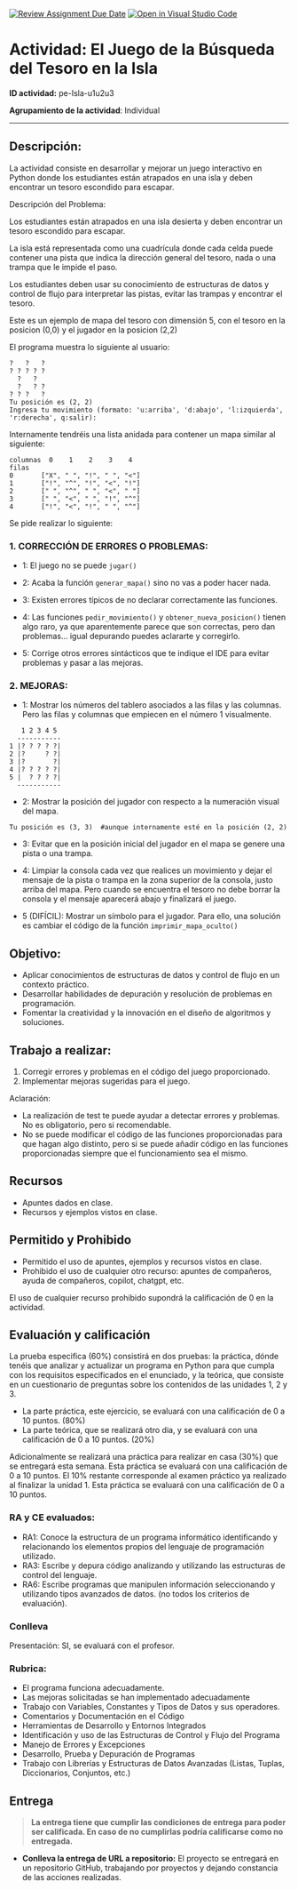 [![Review Assignment Due Date](https://classroom.github.com/assets/deadline-readme-button-24ddc0f5d75046c5622901739e7c5dd533143b0c8e959d652212380cedb1ea36.svg)](https://classroom.github.com/a/OJMNgvtg)
[![Open in Visual Studio Code](https://classroom.github.com/assets/open-in-vscode-718a45dd9cf7e7f842a935f5ebbe5719a5e09af4491e668f4dbf3b35d5cca122.svg)](https://classroom.github.com/online_ide?assignment_repo_id=13051079&assignment_repo_type=AssignmentRepo)
# Actividad: El Juego de la Búsqueda del Tesoro en la Isla

**ID actividad:** pe-Isla-u1u2u3

**Agrupamiento de la actividad**: Individual

---

## Descripción:

La actividad consiste en desarrollar y mejorar un juego interactivo en Python donde los estudiantes están atrapados en una isla y deben encontrar un tesoro escondido para escapar.

Descripción del Problema:

Los estudiantes están atrapados en una isla desierta y deben encontrar un tesoro escondido para escapar.

La isla está representada como una cuadrícula donde cada celda puede contener una pista que indica
la dirección general del tesoro, nada o una trampa que le impide el paso.

Los estudiantes deben usar su conocimiento de estructuras de datos y control de flujo para interpretar
las pistas, evitar las trampas y encontrar el tesoro.

Este es un ejemplo de mapa del tesoro con dimensión 5, con el tesoro en la posicion (0,0) y el jugador en la posicion (2,2)

El programa muestra lo siguiente al  usuario:
```
?   ?   ?
? ? ? ? ?
  ?   ?      
  ?   ? ?
? ? ?   ?
Tu posición es (2, 2)
Ingresa tu movimiento (formato: 'u:arriba', 'd:abajo', 'l:izquierda', 'r:derecha', q:salir):
```

Internamente tendréis una lista anidada para contener un mapa similar al siguiente:
```
columnas  0    1    2    3    4
filas
0       ["X", " ", "!", " ", "<"]
1       ["!", "^", "!", "<", "!"]
2       [" ", "^", " ", "<", " "]
3       [" ", "<", " ", "!", "^"]
4       ["!", "<", "!", " ", "^"]
```

Se pide realizar lo siguiente:

### 1. CORRECCIÓN DE ERRORES O PROBLEMAS:

* 1: El juego no se puede `jugar()`

* 2: Acaba la función `generar_mapa()` sino no vas a poder hacer nada.

* 3: Existen errores típicos de no declarar correctamente las funciones.

* 4: Las funciones `pedir_movimiento()` y `obtener_nueva_posicion()` tienen algo raro, ya que aparentemente parece que son correctas, pero dan problemas... igual depurando puedes aclararte y corregirlo.

* 5: Corrige otros errores sintácticos que te indique el IDE para evitar problemas y pasar a las mejoras.

### 2. MEJORAS:

* 1: Mostrar los números del tablero asociados a las filas y las columnas.
     Pero las filas y columnas que empiecen en el número 1 visualmente.
```
   1 2 3 4 5
  -----------
1 |? ? ? ? ?|
2 |?     ? ?|
3 |?       ?|
4 |? ? ? ? ?|
5 |  ? ? ? ?|
  -----------
```

* 2: Mostrar la posición del jugador con respecto a la numeración visual del mapa.

`Tu posición es (3, 3)  #aunque internamente esté en la posición (2, 2)`

* 3: Evitar que en la posición inicial del jugador en el mapa se genere una pista o una trampa.

* 4: Limpiar la consola cada vez que realices un movimiento y dejar el mensaje de la pista o trampa en la zona superior de la consola, justo arriba del mapa. Pero cuando se encuentra el tesoro no debe borrar la consola y el mensaje aparecerá abajo y finalizará el juego.

* 5 (DIFÍCIL): Mostrar un símbolo para el jugador. Para ello, una solución es cambiar el código de la función `imprimir_mapa_oculto()`


## Objetivo:

* Aplicar conocimientos de estructuras de datos y control de flujo en un contexto práctico.
* Desarrollar habilidades de depuración y resolución de problemas en programación.
* Fomentar la creatividad y la innovación en el diseño de algoritmos y soluciones.

## Trabajo a realizar:

1. Corregir errores y problemas en el código del juego proporcionado.
2. Implementar mejoras sugeridas para el juego.

Aclaración: 
- La realización de test te puede ayudar a detectar errores y problemas. No es obligatorio, pero si recomendable.
- No se puede modificar el código de las funciones proporcionadas para que hagan algo distinto, pero si se puede añadir código en las funciones proporcionadas siempre que el funcionamiento sea el mismo.

## Recursos

* Apuntes dados en clase.
* Recursos y ejemplos vistos en clase.

## Permitido y Prohibido

* Permitido el uso de apuntes, ejemplos y recursos vistos en clase.
* Prohibido el uso de cualquier otro recurso: apuntes de compañeros, ayuda de compañeros, copilot, chatgpt, etc.

El uso de cualquier recurso prohibido supondrá la calificación de 0 en la actividad.

## Evaluación y calificación

La prueba especifica (60%) consistirá en dos pruebas: la práctica, dónde tenéis que analizar y actualizar un programa en Python para que cumpla con los requisitos especificados en el enunciado, y la teórica, que consiste en un cuestionario de preguntas sobre los contenidos de las unidades 1, 2 y 3.
- La parte práctica, este ejercicio, se evaluará con una calificación de 0 a 10 puntos. (80%)
- La parte teórica, que se realizará otro dia, y se evaluará con una calificación de 0 a 10 puntos. (20%)

Adicionalmente se realizará una práctica para realizar en casa (30%) que se entregará esta semana. Esta práctica se evaluará con una calificación de 0 a 10 puntos.
El 10% restante corresponde al examen práctico ya realizado al finalizar la unidad 1. Esta práctica se evaluará con una calificación de 0 a 10 puntos.

### RA y CE evaluados:

* RA1: Conoce la estructura de un programa informático identificando y relacionando los elementos propios del lenguaje de programación utilizado.
* RA3: Escribe y depura código analizando y utilizando las estructuras de control del lenguaje.
* RA6: Escribe programas que manipulen información seleccionando y utilizando tipos avanzados de datos. (no todos los criterios de evaluación).

### Conlleva 
Presentación: SI, se evaluará con el profesor.

### Rubrica:

* El programa funciona adecuadamente.
* Las mejoras solicitadas se han implementado adecuadamente
* Trabajo con Variables, Constantes y Tipos de Datos y sus operadores. 
* Comentarios y Documentación en el Código 
* Herramientas de Desarrollo y Entornos Integrados
* Identificación y uso de las Estructuras de Control y Flujo del Programa
* Manejo de Errores y Excepciones
* Desarrollo, Prueba y Depuración de Programas
* Trabajo con Librerías y Estructuras de Datos Avanzadas (Listas, Tuplas, Diccionarios, Conjuntos, etc.)


## Entrega

> **La entrega tiene que cumplir las condiciones de entrega para poder ser calificada. En caso de no cumplirlas podría calificarse como no entregada.**

* **Conlleva la entrega de URL a repositorio:** El proyecto se entregará en un repositorio GitHub, trabajando por proyectos y dejando constancia de las acciones realizadas.
